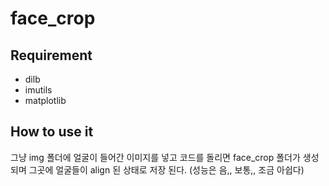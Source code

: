 # face_crop

## Requirement

* dilb
* imutils
* matplotlib

## How to use it

그냥 img 폴더에 얼굴이 들어간 이미지를 넣고 코드를 돌리면 face_crop 폴더가 생성되며 그곳에 얼굴들이 align 된 상태로 저장 된다.
(성능은 음,, 보통,, 조금 아쉽다)

